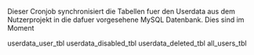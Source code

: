 Dieser Cronjob synchronisiert die Tabellen fuer den Userdata aus dem
Nutzerprojekt in die dafuer vorgesehene MySQL Datenbank. Dies sind im Moment

userdata_user_tbl 
userdata_disabled_tbl
userdata_deleted_tbl
all_users_tbl
